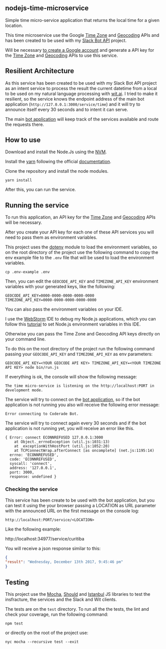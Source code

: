 ## nodejs-time-microservice

Simple time micro-service application that returns the local time for a given location.

This time microservice use the Google [Time Zone](https://developers.google.com/maps/documentation/timezone/intro) and [Geocoding](https://developers.google.com/maps/documentation/geocoding/intro) APIs
and has been created to be used with my [Slack Bot API](https://github.com/coderade/nodejs-msb-slack-bot)
project.

Will be necessary [to create a Google account](https://accounts.google.com/SignUp?hl=en) and generate a API key for the [Time Zone](https://developers.google.com/maps/documentation/timezone/intro) and [Geocoding](https://developers.google.com/maps/documentation/geocoding/intro) APIs
to use this service.

## Resilient Architecture
As this service has been created to be used with my Slack Bot API project as
an intent service to process the result the current datetime from a local to be
used on my natural language processing with [wit.ai](https://wit.ai/).
I tried to make it resilient, so the service knows the endpoint address of the
main bot application (`http://127.0.0.1:3000/service/time`) and it will try
to announce itself every 30 seconds and to intent it can serve.

The main [bot application](https://github.com/coderade/nodejs-msb-slack-bot) will
keep track of the services available and route the requests there.

## How to use

Download and install the Node.Js using the [NVM](https://github.com/creationix/nvm).

Install the [yarn](https://yarnpkg.com/en/) following the official
[documentation](https://yarnpkg.com/lang/en/docs/install/#linux-tab).

Clone the repository and install the node modules.

`yarn install`

After this, you can run the service.

## Running the service

To run this application, an API key for the
[Time Zone](https://developers.google.com/maps/documentation/timezone/intro) and [Geocoding](https://developers.google.com/maps/documentation/geocoding/intro) APIs
will be necessary.


After you create your API key for each one of these API services you will need to
pass them as environment variables.

This project uses the [dotenv](https://github.com/motdotla/dotenv) module to load the environment variables, so on the 
root directory of the project use the following command to copy the env example file to the `.env` file that will be 
used to load the environment variables.

`cp .env-example .env`

Then, you can edit the `GEOCODE_API_KEY` and `TIMEZONE_API_KEY` environment variables with your generated keys, 
like the following:

```docker
GEOCODE_API_KEY=0000-0000-0000-0000-0000
TIMEZONE_API_KEY=0000-0000-0000-0000-0000
```

You can also pass the environment variables on your IDE.

I use the [WebStorm](https://www.jetbrains.com/webstorm) IDE to
debug my Node.js applications, which you can follow this
[tutorial](https://www.jetbrains.com/help/webstorm/run-debug-configuration-node-js.html) to
set Node.js environment variables in this IDE.

Otherwise you can pass the Time Zone and Geocoding API keys directly on your command line.

To do this on the root directory of the project run the following command
passing your `GEOCODE_API_KEY` and `TIMEZONE_API_KEY` as env parameters:

`GEOCODE_API_KEY=<YOUR GEOCODE API KEY> TIMEZONE_API_KEY=<YOUR TIMEZONE API KEY> node bin/run.js`

If everything is ok, the console will show the following message:

`The time micro-service is listening on the http://localhost:PORT in development mode.`

The service will try to connect on the
[bot application](https://github.com/coderade/nodejs-msb-slack-bot), so if the
bot application is not running you also will receive the following error message:

`Error connecting to Coderade Bot.`

The service will try to connect again every 30 seconds and if the
bot application is not running yet, you will receive an error like this.

```
{ Error: connect ECONNREFUSED 127.0.0.1:3000
    at Object._errnoException (util.js:1031:13)
    at _exceptionWithHostPort (util.js:1052:20)
    at TCPConnectWrap.afterConnect [as oncomplete] (net.js:1195:14)
  errno: 'ECONNREFUSED',
  code: 'ECONNREFUSED',
  syscall: 'connect',
  address: '127.0.0.1',
  port: 3000,
  response: undefined }
```


### Checking the service

This service has been create to be used with the bot application, but you can test
it using the your browser passing a LOCATION as URL parameter with the announced
URL on the first message on the console log:

`http://localhost:PORT/service/<LOCATION>`

Like the following example:

http://localhost:34977/service/curitiba

You will receive a json response similar to this:

```json
{
"result": "Wednesday, December 13th 2017, 9:45:46 pm"
}
```

## Testing 

This project use the [Mocha](https://mochajs.org/), [Should](https://shouldjs.github.io/) and 
[Istanbul](https://istanbul.js.org/) JS libraries to test the insfracture, the services and the Slack and Wit 
clients.

The tests are on the `test` directory. To run all the the tests, the lint and check your coverage, run the following 
command:

```
npm test
```

or directly on the root of the project use:

```
nyc mocha --recursive test --exit
``` 

